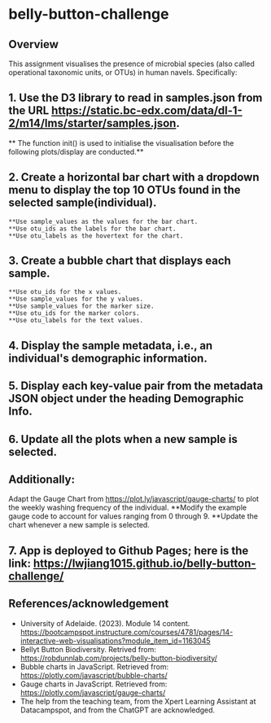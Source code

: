 # belly-button-challenge

## Overview
This assignment visualises the presence of microbial species (also called operational taxonomic units, or OTUs) in human navels. Specifically:

## 1. Use the D3 library to read in samples.json from the URL https://static.bc-edx.com/data/dl-1-2/m14/lms/starter/samples.json.

** The function init() is used to initialise the visualisation before the following plots/display are conducted.**
## 2. Create a horizontal bar chart with a dropdown menu to display the top 10 OTUs found in the selected sample(individual).

    **Use sample_values as the values for the bar chart.
    **Use otu_ids as the labels for the bar chart.
    **Use otu_labels as the hovertext for the chart.

## 3. Create a bubble chart that displays each sample.
    **Use otu_ids for the x values.
    **Use sample_values for the y values.
    **Use sample_values for the marker size.
    **Use otu_ids for the marker colors.
    **Use otu_labels for the text values.

## 4. Display the sample metadata, i.e., an individual's demographic information.
## 5. Display each key-value pair from the metadata JSON object under the heading Demographic Info.
## 6. Update all the plots when a new sample is selected. 

## Additionally: 
Adapt the Gauge Chart from https://plot.ly/javascript/gauge-charts/ to plot the weekly washing frequency of the individual.
    **Modify the example gauge code to account for values ranging from 0 through 9.
    **Update the chart whenever a new sample is selected.

## 7. App is deployed to Github Pages; here is the link: https://lwjiang1015.github.io/belly-button-challenge/


## References/acknowledgement
- University of Adelaide. (2023). Module 14 content.
https://bootcampspot.instructure.com/courses/4781/pages/14-interactive-web-visualisations?module_item_id=1163045
- Bellyt Button Biodiversity. Retrived from: https://robdunnlab.com/projects/belly-button-biodiversity/
- Bubble charts in JavaScript. Retrieved from: https://plotly.com/javascript/bubble-charts/
- Gauge charts in JavaScript. Retrieved from: https://plotly.com/javascript/gauge-charts/
- The help from the teaching team, from the Xpert Learning Assistant at Datacampspot, and from the ChatGPT are acknowledged. 